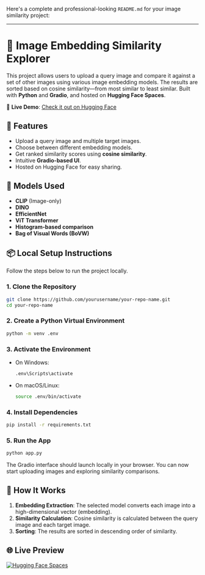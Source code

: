 Here's a complete and professional-looking `README.md` for your image similarity project:

---

# 🧠 Image Embedding Similarity Explorer

This project allows users to upload a query image and compare it against a set of other images using various image embedding models. The results are sorted based on cosine similarity—from most similar to least similar. Built with **Python** and **Gradio**, and hosted on **Hugging Face Spaces**.

🔗 **Live Demo**: [Check it out on Hugging Face](https://huggingface.co/spaces/GOWaz/Image_Embedding)

## 🚀 Features

- Upload a query image and multiple target images.
- Choose between different embedding models.
- Get ranked similarity scores using **cosine similarity**.
- Intuitive **Gradio-based UI**.
- Hosted on Hugging Face for easy sharing.

## 🧰 Models Used

- **CLIP** (Image-only)
- **DINO**
- **EfficientNet**
- **ViT Transformer**
- **Histogram-based comparison**
- **Bag of Visual Words (BoVW)**

## 📦 Local Setup Instructions

Follow the steps below to run the project locally.

### 1. Clone the Repository

```bash
git clone https://github.com/yourusername/your-repo-name.git
cd your-repo-name
```

### 2. Create a Python Virtual Environment

```bash
python -m venv .env
```

### 3. Activate the Environment

- On Windows:

  ```bash
  .env\Scripts\activate
  ```

- On macOS/Linux:

  ```bash
  source .env/bin/activate
  ```

### 4. Install Dependencies

```bash
pip install -r requirements.txt
```

### 5. Run the App

```bash
python app.py
```

The Gradio interface should launch locally in your browser. You can now start uploading images and exploring similarity comparisons.

## 🧠 How It Works

1. **Embedding Extraction**: The selected model converts each image into a high-dimensional vector (embedding).
2. **Similarity Calculation**: Cosine similarity is calculated between the query image and each target image.
3. **Sorting**: The results are sorted in descending order of similarity.

## 🌐 Live Preview

[![Hugging Face Spaces](https://img.shields.io/badge/🤗_View%20on-Hugging%20Face-orange?style=for-the-badge)](https://huggingface.co/spaces/GOWaz/Image_Embedding)
